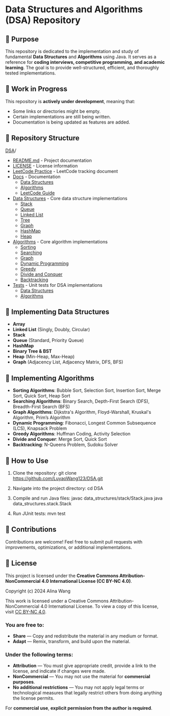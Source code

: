 # Data Structures and Algorithms (DSA) Repository

## 📌 Purpose
This repository is dedicated to the implementation and study of fundamental **Data Structures** and **Algorithms** using Java. It serves as a reference for **coding interviews, competitive programming, and academic learning**. The goal is to provide well-structured, efficient, and thoroughly tested implementations.

## 🚧 Work in Progress
This repository is **actively under development**, meaning that:
- Some links or directories might be empty.
- Certain implementations are still being written.
- Documentation is being updated as features are added.




## 📂 Repository Structure
[DSA](./)/
- [README.md](./README.md) - Project documentation
- [LICENSE](./LICENSE) - License information
- [LeetCode Practice](./leetcode_practice.md) - LeetCode tracking document
- [Docs](./docs/) - Documentation
  - [Data Structures](./docs/data_structures.md)
  - [Algorithms](./docs/algorithms.md)
  - [LeetCode Guide](./docs/leetcode_guide.md)
- [Data Structures](./data_structures/) - Core data structure implementations
  - [Stack](./data_structures/stack/)
  - [Queue](./data_structures/queue/)
  - [Linked List](./data_structures/linked_list/)
  - [Tree](./data_structures/tree/)
  - [Graph](./data_structures/graph/)
  - [HashMap](./data_structures/hashmap/)
  - [Heap](./data_structures/heap/)
- [Algorithms](./algorithms/) - Core algorithm implementations
  - [Sorting](./algorithms/sorting/)
  - [Searching](./algorithms/searching/)
  - [Graph](./algorithms/graph/)
  - [Dynamic Programming](./algorithms/dynamic_programming/)
  - [Greedy](./algorithms/greedy/)
  - [Divide and Conquer](./algorithms/divide_and_conquer/)
  - [Backtracking](./algorithms/backtracking/)
- [Tests](./test/) - Unit tests for DSA implementations
  - [Data Structures](./test/data_structures/)
  - [Algorithms](./test/algorithms/)



## 📌 Implementing Data Structures
- **Array**
- **Linked List** (Singly, Doubly, Circular)
- **Stack**
- **Queue** (Standard, Priority Queue)
- **HashMap**
- **Binary Tree & BST**
- **Heap** (Min-Heap, Max-Heap)
- **Graph** (Adjacency List, Adjacency Matrix, DFS, BFS)

## 📌 Implementing Algorithms
- **Sorting Algorithms**: Bubble Sort, Selection Sort, Insertion Sort, Merge Sort, Quick Sort, Heap Sort
- **Searching Algorithms**: Binary Search, Depth-First Search (DFS), Breadth-First Search (BFS)
- **Graph Algorithms**: Dijkstra's Algorithm, Floyd-Warshall, Kruskal's Algorithm, Prim’s Algorithm
- **Dynamic Programming**: Fibonacci, Longest Common Subsequence (LCS), Knapsack Problem
- **Greedy Algorithms**: Huffman Coding, Activity Selection
- **Divide and Conquer**: Merge Sort, Quick Sort
- **Backtracking**: N-Queens Problem, Sudoku Solver

## 🚀 How to Use
1. Clone the repository:
   git clone https://github.com/LuyaoWang123/DSA.git

2. Navigate into the project directory:
   cd DSA

3. Compile and run Java files:
   javac data_structures/stack/Stack.java
   java data_structures.stack.Stack

4. Run JUnit tests:
   mvn test  

## 🤝 Contributions
Contributions are welcome! Feel free to submit pull requests with improvements, optimizations, or additional implementations.

## 📜 License
This project is licensed under the **Creative Commons Attribution-NonCommercial 4.0 International License (CC BY-NC 4.0)**.

Copyright (c) 2024 Alina Wang

This work is licensed under a Creative Commons Attribution-NonCommercial 4.0 International License.
To view a copy of this license, visit [CC BY-NC 4.0](https://creativecommons.org/licenses/by-nc/4.0/).

### You are free to:
- **Share** — Copy and redistribute the material in any medium or format.
- **Adapt** — Remix, transform, and build upon the material.

### Under the following terms:
- **Attribution** — You must give appropriate credit, provide a link to the license, and indicate if changes were made.
- **NonCommercial** — You may not use the material for **commercial purposes**.
- **No additional restrictions** — You may not apply legal terms or technological measures that legally restrict others from doing anything the license permits.

For **commercial use**, **explicit permission from the author is required**.
